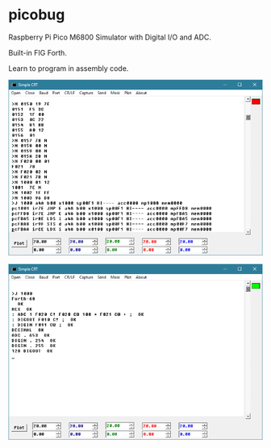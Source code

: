 # picobug
Raspberry Pi Pico M6800 Simulator with Digital I/O and ADC.

Built-in FIG Forth.

Learn to program in assembly code.

![](./scrnshot1.png)

![](./scrnshot2.png)
